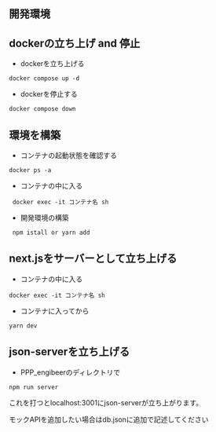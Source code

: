 ## 開発環境

## dockerの立ち上げ and 停止
- dockerを立ち上げる
```
docker compose up -d
```
- dockerを停止する
```
docker compose down
```

## 環境を構築
- コンテナの起動状態を確認する
```
docker ps -a
```

- コンテナの中に入る
```
 docker exec -it コンテナ名 sh
```
- 開発環境の構築
```
 npm istall or yarn add
```


## next.jsをサーバーとして立ち上げる
- コンテナの中に入る
```
docker exec -it コンテナ名 sh
```

- コンテナに入ってから
```
yarn dev
```

## json-serverを立ち上げる
- PPP_engibeerのディレクトリで
```
npm run server
```
これを打つとlocalhost:3001にjson-serverが立ち上がります。

モックAPIを追加したい場合はdb.jsonに追加で記述してください



